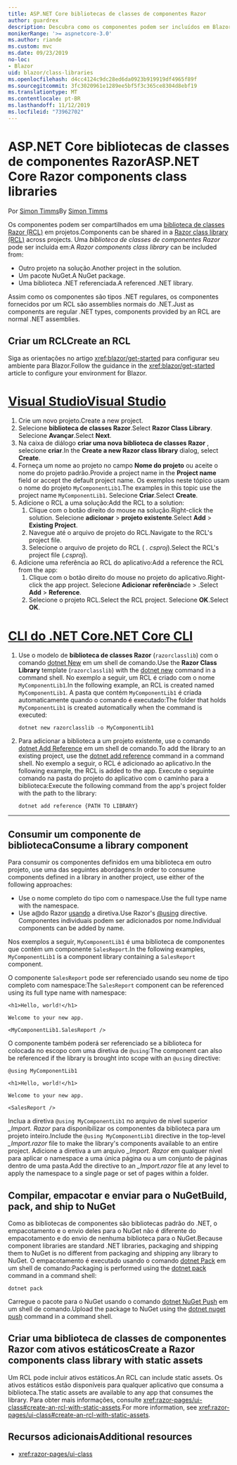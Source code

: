 ```yaml
---
title: ASP.NET Core bibliotecas de classes de componentes Razor
author: guardrex
description: Descubra como os componentes podem ser incluídos em Blazor aplicativos de uma biblioteca de componentes externos.
monikerRange: '>= aspnetcore-3.0'
ms.author: riande
ms.custom: mvc
ms.date: 09/23/2019
no-loc:
- Blazor
uid: blazor/class-libraries
ms.openlocfilehash: d4cc4124c9dc28ed6da0923b919919df4965f89f
ms.sourcegitcommit: 3fc3020961e1289ee5bf5f3c365ce8304d8ebf19
ms.translationtype: MT
ms.contentlocale: pt-BR
ms.lasthandoff: 11/12/2019
ms.locfileid: "73962702"
---
```

# <a name="aspnet-core-razor-components-class-libraries"></a><span data-ttu-id="a484c-103">ASP.NET Core bibliotecas de classes de componentes Razor</span><span class="sxs-lookup"><span data-stu-id="a484c-103">ASP.NET Core Razor components class libraries</span></span>

<span data-ttu-id="a484c-104">Por [Simon Timms](https://github.com/stimms)</span><span class="sxs-lookup"><span data-stu-id="a484c-104">By [Simon Timms](https://github.com/stimms)</span></span>

<span data-ttu-id="a484c-105">Os componentes podem ser compartilhados em uma [biblioteca de classes Razor (RCL)](xref:razor-pages/ui-class) em projetos.</span><span class="sxs-lookup"><span data-stu-id="a484c-105">Components can be shared in a [Razor class library (RCL)](xref:razor-pages/ui-class) across projects.</span></span> <span data-ttu-id="a484c-106">Uma *biblioteca de classes de componentes Razor* pode ser incluída em:</span><span class="sxs-lookup"><span data-stu-id="a484c-106">A *Razor components class library* can be included from:</span></span>

* <span data-ttu-id="a484c-107">Outro projeto na solução.</span><span class="sxs-lookup"><span data-stu-id="a484c-107">Another project in the solution.</span></span>
* <span data-ttu-id="a484c-108">Um pacote NuGet.</span><span class="sxs-lookup"><span data-stu-id="a484c-108">A NuGet package.</span></span>
* <span data-ttu-id="a484c-109">Uma biblioteca .NET referenciada.</span><span class="sxs-lookup"><span data-stu-id="a484c-109">A referenced .NET library.</span></span>

<span data-ttu-id="a484c-110">Assim como os componentes são tipos .NET regulares, os componentes fornecidos por um RCL são assemblies normais do .NET.</span><span class="sxs-lookup"><span data-stu-id="a484c-110">Just as components are regular .NET types, components provided by an RCL are normal .NET assemblies.</span></span>

## <a name="create-an-rcl"></a><span data-ttu-id="a484c-111">Criar um RCL</span><span class="sxs-lookup"><span data-stu-id="a484c-111">Create an RCL</span></span>

<span data-ttu-id="a484c-112">Siga as orientações no artigo <xref:blazor/get-started> para configurar seu ambiente para Blazor.</span><span class="sxs-lookup"><span data-stu-id="a484c-112">Follow the guidance in the <xref:blazor/get-started> article to configure your environment for Blazor.</span></span>

# <a name="visual-studiotabvisual-studio"></a>[<span data-ttu-id="a484c-113">Visual Studio</span><span class="sxs-lookup"><span data-stu-id="a484c-113">Visual Studio</span></span>](#tab/visual-studio)

1. <span data-ttu-id="a484c-114">Crie um novo projeto.</span><span class="sxs-lookup"><span data-stu-id="a484c-114">Create a new project.</span></span>
1. <span data-ttu-id="a484c-115">Selecione **biblioteca de classes Razor**.</span><span class="sxs-lookup"><span data-stu-id="a484c-115">Select **Razor Class Library**.</span></span> <span data-ttu-id="a484c-116">Selecione **Avançar**.</span><span class="sxs-lookup"><span data-stu-id="a484c-116">Select **Next**.</span></span>
1. <span data-ttu-id="a484c-117">Na caixa de diálogo **criar uma nova biblioteca de classes Razor** , selecione **criar**.</span><span class="sxs-lookup"><span data-stu-id="a484c-117">In the **Create a new Razor class library** dialog, select **Create**.</span></span>
1. <span data-ttu-id="a484c-118">Forneça um nome ao projeto no campo **Nome do projeto** ou aceite o nome do projeto padrão.</span><span class="sxs-lookup"><span data-stu-id="a484c-118">Provide a project name in the **Project name** field or accept the default project name.</span></span> <span data-ttu-id="a484c-119">Os exemplos neste tópico usam o nome do projeto `MyComponentLib1`.</span><span class="sxs-lookup"><span data-stu-id="a484c-119">The examples in this topic use the project name `MyComponentLib1`.</span></span> <span data-ttu-id="a484c-120">Selecione **Criar**.</span><span class="sxs-lookup"><span data-stu-id="a484c-120">Select **Create**.</span></span>
1. <span data-ttu-id="a484c-121">Adicione o RCL a uma solução:</span><span class="sxs-lookup"><span data-stu-id="a484c-121">Add the RCL to a solution:</span></span>
   1. <span data-ttu-id="a484c-122">Clique com o botão direito do mouse na solução.</span><span class="sxs-lookup"><span data-stu-id="a484c-122">Right-click the solution.</span></span> <span data-ttu-id="a484c-123">Selecione **adicionar** > **projeto existente**.</span><span class="sxs-lookup"><span data-stu-id="a484c-123">Select **Add** > **Existing Project**.</span></span>
   1. <span data-ttu-id="a484c-124">Navegue até o arquivo de projeto do RCL.</span><span class="sxs-lookup"><span data-stu-id="a484c-124">Navigate to the RCL's project file.</span></span>
   1. <span data-ttu-id="a484c-125">Selecione o arquivo de projeto do RCL ( *. csproj*).</span><span class="sxs-lookup"><span data-stu-id="a484c-125">Select the RCL's project file (*.csproj*).</span></span>
1. <span data-ttu-id="a484c-126">Adicione uma referência ao RCL do aplicativo:</span><span class="sxs-lookup"><span data-stu-id="a484c-126">Add a reference the RCL from the app:</span></span>
   1. <span data-ttu-id="a484c-127">Clique com o botão direito do mouse no projeto do aplicativo.</span><span class="sxs-lookup"><span data-stu-id="a484c-127">Right-click the app project.</span></span> <span data-ttu-id="a484c-128">Selecione **Adicionar** **referência**de > .</span><span class="sxs-lookup"><span data-stu-id="a484c-128">Select **Add** > **Reference**.</span></span>
   1. <span data-ttu-id="a484c-129">Selecione o projeto RCL.</span><span class="sxs-lookup"><span data-stu-id="a484c-129">Select the RCL project.</span></span> <span data-ttu-id="a484c-130">Selecione **OK**.</span><span class="sxs-lookup"><span data-stu-id="a484c-130">Select **OK**.</span></span>

# <a name="net-core-clitabnetcore-cli"></a>[<span data-ttu-id="a484c-131">CLI do .NET Core</span><span class="sxs-lookup"><span data-stu-id="a484c-131">.NET Core CLI</span></span>](#tab/netcore-cli)

1. <span data-ttu-id="a484c-132">Use o modelo de **biblioteca de classes Razor** (`razorclasslib`) com o comando [dotnet New](/dotnet/core/tools/dotnet-new) em um shell de comando.</span><span class="sxs-lookup"><span data-stu-id="a484c-132">Use the **Razor Class Library** template (`razorclasslib`) with the [dotnet new](/dotnet/core/tools/dotnet-new) command in a command shell.</span></span> <span data-ttu-id="a484c-133">No exemplo a seguir, um RCL é criado com o nome `MyComponentLib1`.</span><span class="sxs-lookup"><span data-stu-id="a484c-133">In the following example, an RCL is created named `MyComponentLib1`.</span></span> <span data-ttu-id="a484c-134">A pasta que contém `MyComponentLib1` é criada automaticamente quando o comando é executado:</span><span class="sxs-lookup"><span data-stu-id="a484c-134">The folder that holds `MyComponentLib1` is created automatically when the command is executed:</span></span>

   ```dotnetcli
   dotnet new razorclasslib -o MyComponentLib1
   ```

1. <span data-ttu-id="a484c-135">Para adicionar a biblioteca a um projeto existente, use o comando [dotnet Add Reference](/dotnet/core/tools/dotnet-add-reference) em um shell de comando.</span><span class="sxs-lookup"><span data-stu-id="a484c-135">To add the library to an existing project, use the [dotnet add reference](/dotnet/core/tools/dotnet-add-reference) command in a command shell.</span></span> <span data-ttu-id="a484c-136">No exemplo a seguir, o RCL é adicionado ao aplicativo.</span><span class="sxs-lookup"><span data-stu-id="a484c-136">In the following example, the RCL is added to the app.</span></span> <span data-ttu-id="a484c-137">Execute o seguinte comando na pasta do projeto do aplicativo com o caminho para a biblioteca:</span><span class="sxs-lookup"><span data-stu-id="a484c-137">Execute the following command from the app's project folder with the path to the library:</span></span>

   ```dotnetcli
   dotnet add reference {PATH TO LIBRARY}
   ```

---

## <a name="consume-a-library-component"></a><span data-ttu-id="a484c-138">Consumir um componente de biblioteca</span><span class="sxs-lookup"><span data-stu-id="a484c-138">Consume a library component</span></span>

<span data-ttu-id="a484c-139">Para consumir os componentes definidos em uma biblioteca em outro projeto, use uma das seguintes abordagens:</span><span class="sxs-lookup"><span data-stu-id="a484c-139">In order to consume components defined in a library in another project, use either of the following approaches:</span></span>

* <span data-ttu-id="a484c-140">Use o nome completo do tipo com o namespace.</span><span class="sxs-lookup"><span data-stu-id="a484c-140">Use the full type name with the namespace.</span></span>
* <span data-ttu-id="a484c-141">Use a\@do Razor [usando](xref:mvc/views/razor#using) a diretiva.</span><span class="sxs-lookup"><span data-stu-id="a484c-141">Use Razor's [\@using](xref:mvc/views/razor#using) directive.</span></span> <span data-ttu-id="a484c-142">Componentes individuais podem ser adicionados por nome.</span><span class="sxs-lookup"><span data-stu-id="a484c-142">Individual components can be added by name.</span></span>

<span data-ttu-id="a484c-143">Nos exemplos a seguir, `MyComponentLib1` é uma biblioteca de componentes que contém um componente `SalesReport`.</span><span class="sxs-lookup"><span data-stu-id="a484c-143">In the following examples, `MyComponentLib1` is a component library containing a `SalesReport` component.</span></span>

<span data-ttu-id="a484c-144">O componente `SalesReport` pode ser referenciado usando seu nome de tipo completo com namespace:</span><span class="sxs-lookup"><span data-stu-id="a484c-144">The `SalesReport` component can be referenced using its full type name with namespace:</span></span>

```cshtml
<h1>Hello, world!</h1>

Welcome to your new app.

<MyComponentLib1.SalesReport />
```

<span data-ttu-id="a484c-145">O componente também poderá ser referenciado se a biblioteca for colocada no escopo com uma diretiva de `@using`:</span><span class="sxs-lookup"><span data-stu-id="a484c-145">The component can also be referenced if the library is brought into scope with an `@using` directive:</span></span>

```cshtml
@using MyComponentLib1

<h1>Hello, world!</h1>

Welcome to your new app.

<SalesReport />
```

<span data-ttu-id="a484c-146">Inclua a diretiva `@using MyComponentLib1` no arquivo de nível superior *_Import. Razor* para disponibilizar os componentes da biblioteca para um projeto inteiro.</span><span class="sxs-lookup"><span data-stu-id="a484c-146">Include the `@using MyComponentLib1` directive in the top-level *_Import.razor* file to make the library's components available to an entire project.</span></span> <span data-ttu-id="a484c-147">Adicione a diretiva a um arquivo *_Import. Razor* em qualquer nível para aplicar o namespace a uma única página ou a um conjunto de páginas dentro de uma pasta.</span><span class="sxs-lookup"><span data-stu-id="a484c-147">Add the directive to an *_Import.razor* file at any level to apply the namespace to a single page or set of pages within a folder.</span></span>

## <a name="build-pack-and-ship-to-nuget"></a><span data-ttu-id="a484c-148">Compilar, empacotar e enviar para o NuGet</span><span class="sxs-lookup"><span data-stu-id="a484c-148">Build, pack, and ship to NuGet</span></span>

<span data-ttu-id="a484c-149">Como as bibliotecas de componentes são bibliotecas padrão do .NET, o empacotamento e o envio deles para o NuGet não é diferente do empacotamento e do envio de nenhuma biblioteca para o NuGet.</span><span class="sxs-lookup"><span data-stu-id="a484c-149">Because component libraries are standard .NET libraries, packaging and shipping them to NuGet is no different from packaging and shipping any library to NuGet.</span></span> <span data-ttu-id="a484c-150">O empacotamento é executado usando o comando [dotnet Pack](/dotnet/core/tools/dotnet-pack) em um shell de comando:</span><span class="sxs-lookup"><span data-stu-id="a484c-150">Packaging is performed using the [dotnet pack](/dotnet/core/tools/dotnet-pack) command in a command shell:</span></span>

```dotnetcli
dotnet pack
```

<span data-ttu-id="a484c-151">Carregue o pacote para o NuGet usando o comando [dotnet NuGet Push](/dotnet/core/tools/dotnet-nuget-push) em um shell de comando.</span><span class="sxs-lookup"><span data-stu-id="a484c-151">Upload the package to NuGet using the [dotnet nuget push](/dotnet/core/tools/dotnet-nuget-push) command in a command shell.</span></span>

## <a name="create-a-razor-components-class-library-with-static-assets"></a><span data-ttu-id="a484c-152">Criar uma biblioteca de classes de componentes Razor com ativos estáticos</span><span class="sxs-lookup"><span data-stu-id="a484c-152">Create a Razor components class library with static assets</span></span>

<span data-ttu-id="a484c-153">Um RCL pode incluir ativos estáticos.</span><span class="sxs-lookup"><span data-stu-id="a484c-153">An RCL can include static assets.</span></span> <span data-ttu-id="a484c-154">Os ativos estáticos estão disponíveis para qualquer aplicativo que consuma a biblioteca.</span><span class="sxs-lookup"><span data-stu-id="a484c-154">The static assets are available to any app that consumes the library.</span></span> <span data-ttu-id="a484c-155">Para obter mais informações, consulte <xref:razor-pages/ui-class#create-an-rcl-with-static-assets>.</span><span class="sxs-lookup"><span data-stu-id="a484c-155">For more information, see <xref:razor-pages/ui-class#create-an-rcl-with-static-assets>.</span></span>

## <a name="additional-resources"></a><span data-ttu-id="a484c-156">Recursos adicionais</span><span class="sxs-lookup"><span data-stu-id="a484c-156">Additional resources</span></span>

* <xref:razor-pages/ui-class>
